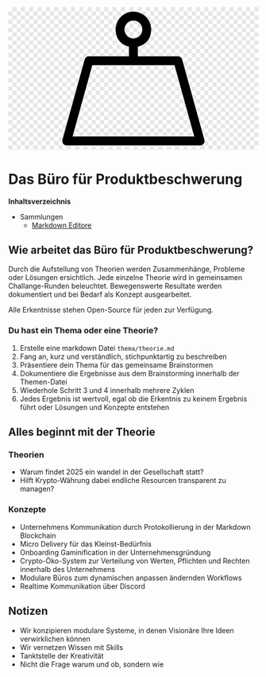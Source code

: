 ![Das Büro für Produktbeschwerung](beschwerung.png)

# Das Büro für Produktbeschwerung

**Inhaltsverzeichnis**

- Sammlungen
  - [Markdown Editore](liste-markdown-editor.md)

## Wie arbeitet das Büro für Produktbeschwerung?
Durch die Aufstellung von Theorien werden Zusammenhänge, Probleme oder Lösungen ersichtlich.
Jede einzelne Theorie wird in gemeinsamen Challange-Runden beleuchtet.
Bewegenswerte Resultate werden dokumentiert und bei Bedarf als Konzept ausgearbeitet.

Alle Erkentnisse stehen Open-Source für jeden zur Verfügung.

### Du hast ein Thema oder eine Theorie?
1. Erstelle eine markdown Datei `thema/theorie.md`
2. Fang an, kurz und verständlich, stichpunktartig zu beschreiben
3. Präsentiere dein Thema für das gemeinsame Brainstormen
4. Dokumentiere die Ergebnisse aus dem Brainstorming innerhalb der Themen-Datei
5. Wiederhole Schritt 3 und 4 innerhalb mehrere Zyklen
6. Jedes Ergebnis ist wertvoll, egal ob die Erkentnis zu keinem Ergebnis führt oder Lösungen und Konzepte entstehen

## Alles beginnt mit der Theorie

### Theorien
  - Warum findet 2025 ein wandel in der Gesellschaft statt?
  - Hilft Krypto-Währung dabei endliche Resourcen transparent zu managen?

### Konzepte
  - Unternehmens Kommunikation durch Protokollierung in der Markdown Blockchain
  - Micro Delivery für das Kleinst-Bedürfnis
  - Onboarding Gaminification in der Unternehmensgründung
  - Crypto-Öko-System zur Verteilung von Werten, Pflichten und Rechten innerhalb des Unternehmens
  - Modulare Büros zum dynamischen anpassen ändernden Workflows
  - Realtime Kommunikation über Discord

## Notizen
- Wir konzipieren modulare Systeme, in denen Visionäre Ihre Ideen verwirklichen können
- Wir vernetzen Wissen mit Skills
- Tanktstelle der Kreativität
- Nicht die Frage warum und ob, sondern wie
